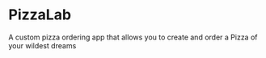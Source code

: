 # PizzaLab
A custom pizza ordering app that allows you to create and order a Pizza of your wildest dreams
